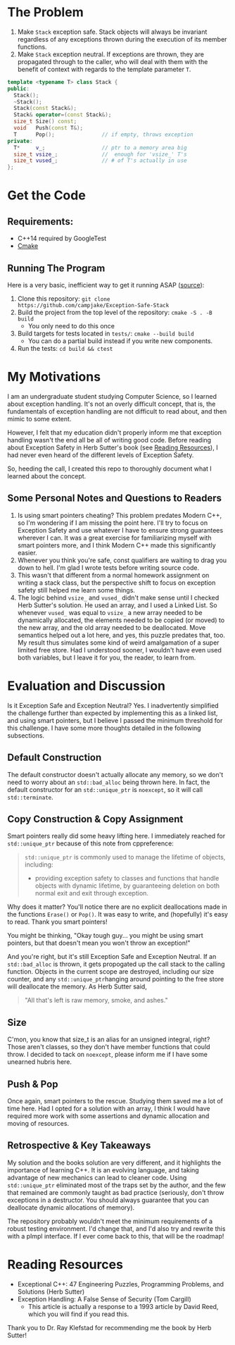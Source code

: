 # The Problem
1. Make `Stack` exception safe. Stack objects will always be invariant regardless of any exceptions thrown during the execution of its member functions.
2. Make `Stack` exception neutral. If exceptions are thrown, they are propagated through to the caller, who will deal with them with the benefit of context with regards to the template parameter `T`.

```cpp
template <typename T> class Stack {
public:
  Stack();
  ~Stack();
  Stack(const Stack&);
  Stack& operator=(const Stack&);
  size_t Size() const;
  void   Push(const T&);
  T      Pop();               // if empty, throws exception
private:
  T*     v_;                  // ptr to a memory area big
  size_t vsize_;              //  enough for 'vsize_' T's
  size_t vused_;              // # of T's actually in use
};
```

# Get the Code
## Requirements: 
- C++14 required by GoogleTest
- [Cmake](https://cmake.org/)

## Running The Program
Here is a very basic, inefficient way to get it running ASAP ([source](http://google.github.io/googletest/quickstart-cmake.html)):
1. Clone this repository: `git clone https://github.com/campjake/Exception-Safe-Stack`
2. Build the project from the top level of the repository: `cmake -S . -B build`
    - You only need to do this once
3. Build targets for tests located in `tests/`: `cmake --build build`
    - You can do a partial build instead if you write new components.
4. Run the tests: `cd build && ctest`

# My Motivations
I am an undergraduate student studying Computer Science, so I learned about exception handling. It's not an overly difficult concept, that is, the fundamentals of exception handling are not difficult to read about, and then mimic to some extent.

However, I felt that my education didn't properly inform me that exception handling wasn't the end all be all of writing good code. Before reading about Exception Safety in Herb Sutter's book (see [Reading Resources](#reading-resources)), I had never even heard of the different levels of Exception Safety. 

So, heeding the call, I created this repo to thoroughly document what I learned about the concept.

## Some Personal Notes and Questions to Readers
1. Is using smart pointers cheating? This problem predates Modern C++, so I'm wondering if I am missing the point here. I'll try to focus on Exception Safety and use whatever I have to ensure strong guarantees wherever I can. It was a great exercise for familiarizing myself with smart pointers more, and I think Modern C++ made this significantly easier.
2. Whenever you think you're safe, const qualifiers are waiting to drag you down to hell. I'm glad I wrote tests before writing source code.
3. This wasn't that different from a normal homework assignment on writing a stack class, but the perspective shift to focus on exception safety still helped me learn some things.
4. The logic behind `vsize_` and `vused_` didn't make sense until I checked Herb Sutter's solution. He used an array, and I used a Linked List. So whenever `vused_` was equal to `vsize_` a new array needed to be dynamically allocated, the elements needed to be copied (or moved) to the new array, and the old array needed to be deallocated. Move semantics helped out a lot here, and yes, this puzzle predates that, too. My result thus simulates some kind of weird amalgamation of a super limited free store. Had I understood sooner, I wouldn't have even used both variables, but I leave it for you, the reader, to learn from.

# Evaluation and Discussion
Is it Exception Safe and Exception Neutral? Yes. I inadvertently simplified the challenge further than expected by implementing this as a linked list, and using smart pointers, but I believe I passed the minimum threshold for this challenge. I have some more thoughts detailed in the following subsections.

## Default Construction
The default constructor doesn't actually allocate any memory, so we don't need to worry about an `std::bad_alloc` being thrown here. In fact, the default constructor for an `std::unique_ptr` is `noexcept`, so it will call `std::terminate`. 

## Copy Construction & Copy Assignment
Smart pointers really did some heavy lifting here. I immediately reached for `std::unique_ptr` because of this note from cppreference:
> `std::unique_ptr` is commonly used to manage the lifetime of objects, including:
> - providing exception safety to classes and functions that handle objects with dynamic lifetime, by guaranteeing deletion on both normal exit and exit through exception.

Why does it matter? You'll notice there are no explicit deallocations made in the functions `Erase()` or `Pop()`. It was easy to write, and (hopefully) it's easy to read. Thank you smart pointers!

You might be thinking, "Okay tough guy... you might be using smart pointers, but that doesn't mean you won't throw an exception!"

And you're right, but it's still Exception Safe and Exception Neutral. If an `std::bad_alloc` is thrown, it gets propogated up the call stack to the calling function. Objects in the current scope are destroyed, including our size counter, and any `std::unique_ptr`hanging around pointing to the free store will deallocate the memory. As Herb Sutter said, 
> "All that's left is raw memory, smoke, and ashes."

## Size
C'mon, you know that size_t is an alias for an unsigned integral, right? Those aren't classes, so they don't have member functions that could throw. I decided to tack on `noexcept`, please inform me if I have some unearned hubris here.

## Push & Pop
Once again, smart pointers to the rescue. Studying them saved me a lot of time here. Had I opted for a solution with an array, I think I would have required more work with some assertions and dynamic allocation and moving of resources. 

## Retrospective & Key Takeaways
My solution and the books solution are very different, and it highlights the importance of learning C++. It is an evolving language, and taking advantage of new mechanics can lead to cleaner code. Using `std::unique_ptr` eliminated most of the traps
set by the author, and the few that remained are commonly taught as bad practice (seriously, don't throw exceptions in a destructor. You should always guarantee that you can deallocate dynamic allocations of memory).

The repository probably wouldn't meet the minimum requirements of a robust testing environment. I'd change that, and I'd also try and rewrite this with a pImpl interface. If I ever come back to this, that will be the roadmap!

# Reading Resources
- Exceptional C++: 47 Engineering Puzzles, Programming Problems, and Solutions (Herb Sutter)
- Exception Handling: A False Sense of Security (Tom Cargill)
    - This article is actually a response to a 1993 article by David Reed, which you will find if you read this.

Thank you to Dr. Ray Klefstad for recommending me the book by Herb Sutter!